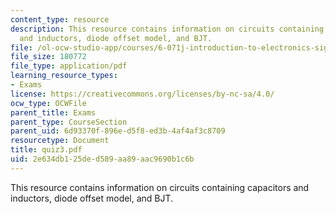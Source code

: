 ```yaml
---
content_type: resource
description: This resource contains information on circuits containing capacitors
  and inductors, diode offset model, and BJT.
file: /ol-ocw-studio-app/courses/6-071j-introduction-to-electronics-signals-and-measurement-spring-2006/2e634db125ded589aa89aac9690b1c6b_quiz3.pdf
file_size: 180772
file_type: application/pdf
learning_resource_types:
- Exams
license: https://creativecommons.org/licenses/by-nc-sa/4.0/
ocw_type: OCWFile
parent_title: Exams
parent_type: CourseSection
parent_uid: 6d93370f-896e-d5f8-ed3b-4af4af3c8709
resourcetype: Document
title: quiz3.pdf
uid: 2e634db1-25de-d589-aa89-aac9690b1c6b
---
```

This resource contains information on circuits containing capacitors and inductors, diode offset model, and BJT.